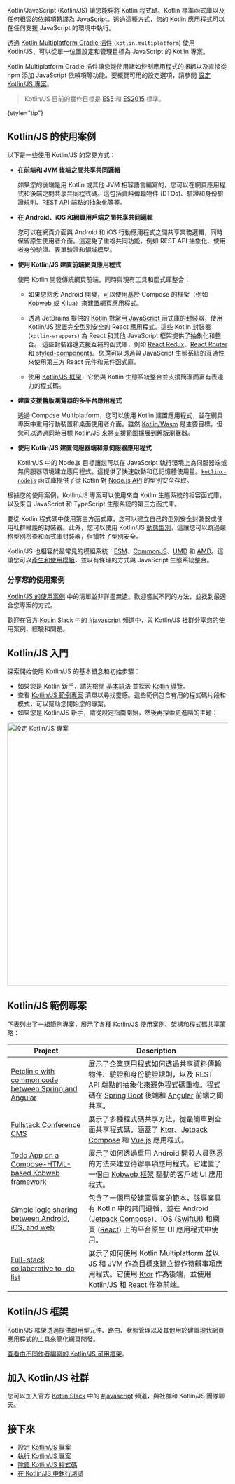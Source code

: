 [//]: # (title: Kotlin/JavaScript)

Kotlin/JavaScript (Kotlin/JS) 讓您能夠將 Kotlin 程式碼、Kotlin 標準函式庫以及任何相容的依賴項轉譯為 JavaScript。透過這種方式，您的 Kotlin 應用程式可以在任何支援 JavaScript 的環境中執行。

透過 [Kotlin Multiplatform Gradle 插件](https://www.jetbrains.com/help/kotlin-multiplatform-dev/multiplatform-dsl-reference.html) (`kotlin.multiplatform`) 使用 Kotlin/JS，可以從單一位置設定和管理目標為 JavaScript 的 Kotlin 專案。

Kotlin Multiplatform Gradle 插件讓您能使用諸如控制應用程式的捆綁以及直接從 npm 添加 JavaScript 依賴項等功能。要概覽可用的設定選項，請參閱 [設定 Kotlin/JS 專案](js-project-setup.md)。

> Kotlin/JS 目前的實作目標是 [ES5](https://www.ecma-international.org/ecma-262/5.1/) 和 [ES2015](https://262.ecma-international.org/6.0/) 標準。
>
{style="tip"}

## Kotlin/JS 的使用案例

以下是一些使用 Kotlin/JS 的常見方式：

*   **在前端和 JVM 後端之間共享共同邏輯**

    如果您的後端是用 Kotlin 或其他 JVM 相容語言編寫的，您可以在網頁應用程式和後端之間共享共同程式碼。這包括資料傳輸物件 (DTOs)、驗證和身份驗證規則、REST API 端點的抽象化等等。

*   **在 Android、iOS 和網頁用戶端之間共享共同邏輯**

    您可以在網頁介面與 Android 和 iOS 行動應用程式之間共享業務邏輯，同時保留原生使用者介面。這避免了重複共同功能，例如 REST API 抽象化、使用者身份驗證、表單驗證和領域模型。

*   **使用 Kotlin/JS 建置前端網頁應用程式**

    使用 Kotlin 開發傳統網頁前端，同時與現有工具和函式庫整合：

    *   如果您熟悉 Android 開發，可以使用基於 Compose 的框架（例如 [Kobweb](https://kobweb.varabyte.com/) 或 [Kilua](https://kilua.dev/)）來建置網頁應用程式。
    *   透過 JetBrains 提供的 [Kotlin 對常用 JavaScript 函式庫的封裝器](https://github.com/JetBrains/kotlin-wrappers)，使用 Kotlin/JS 建置完全型別安全的 React 應用程式。這些 Kotlin 封裝器 (`kotlin-wrappers`) 為 React 和其他 JavaScript 框架提供了抽象化和整合。
        這些封裝器還支援互補的函式庫，例如 [React Redux](https://react-redux.js.org/)、[React Router](https://reactrouter.com/) 和 [styled-components](https://styled-components.com/)。您還可以透過與 JavaScript 生態系統的互通性來使用第三方 React 元件和元件函式庫。

    *   使用 [Kotlin/JS 框架](js-frameworks.md)，它們與 Kotlin 生態系統整合並支援簡潔而富有表達力的程式碼。

*   **建置支援舊版瀏覽器的多平台應用程式**

    透過 Compose Multiplatform，您可以使用 Kotlin 建置應用程式，並在網頁專案中重用行動裝置和桌面使用者介面。雖然 [Kotlin/Wasm](wasm-overview.md) 是主要目標，但您可以透過同時目標 Kotlin/JS 來將支援範圍擴展到舊版瀏覽器。

*   **使用 Kotlin/JS 建置伺服器端和無伺服器應用程式**

    Kotlin/JS 中的 Node.js 目標讓您可以在 JavaScript 執行環境上為伺服器端或無伺服器環境建立應用程式。這提供了快速啟動和低記憶體使用量。[`kotlinx-nodejs`](https://github.com/Kotlin/kotlinx-nodejs) 函式庫提供了從 Kotlin 對 [Node.js API](https://nodejs.org/docs/latest/api/) 的型別安全存取。

根據您的使用案例，Kotlin/JS 專案可以使用來自 Kotlin 生態系統的相容函式庫，以及來自 JavaScript 和 TypeScript 生態系統的第三方函式庫。

要從 Kotlin 程式碼中使用第三方函式庫，您可以建立自己的型別安全封裝器或使用社群維護的封裝器。此外，您可以使用 Kotlin/JS [動態型別](dynamic-type.md)，這讓您可以跳過嚴格型別檢查和函式庫封裝器，但犧牲了型別安全。

Kotlin/JS 也相容於最常見的模組系統：[ESM](https://tc39.es/ecma262/#sec-modules)、[CommonJS](https://nodejs.org/api/modules.html#modules-commonjs-modules)、[UMD](https://github.com/umdjs/umd) 和 [AMD](https://github.com/amdjs/amdjs-api)。這讓您可以[產生和使用模組](js-modules.md)，並以有條理的方式與 JavaScript 生態系統整合。

### 分享您的使用案例

[Kotlin/JS 的使用案例](#use-cases-for-kotlin-js) 中的清單並非詳盡無遺。歡迎嘗試不同的方法，並找到最適合您專案的方式。

歡迎在官方 [Kotlin Slack](https://surveys.jetbrains.com/s3/kotlin-slack-sign-up) 中的 [#javascript](https://kotlinlang.slack.com/archives/C0B8L3U69) 頻道中，與 Kotlin/JS 社群分享您的使用案例、經驗和問題。

## Kotlin/JS 入門

探索開始使用 Kotlin/JS 的基本概念和初始步驟：

*   如果您是 Kotlin 新手，請先檢閱 [基本語法](basic-syntax.md) 並探索 [Kotlin 導覽](kotlin-tour-welcome.md)。
*   查看 [Kotlin/JS 範例專案](#sample-projects-for-kotlin-js) 清單以尋找靈感。這些範例包含有用的程式碼片段和模式，可以幫助您開始您的專案。
*   如果您是 Kotlin/JS 新手，請從設定指南開始，然後再探索更進階的主題：

<a href="js-project-setup.md"><img src="js-set-up-project.svg" width="600" alt="設定 Kotlin/JS 專案" style="block"/></a>

## Kotlin/JS 範例專案

下表列出了一組範例專案，展示了各種 Kotlin/JS 使用案例、架構和程式碼共享策略：

| Project                                                                                                                           | Description                                                                                                                                                                                                                                                                                                                      |
|-----------------------------------------------------------------------------------------------------------------------------------|----------------------------------------------------------------------------------------------------------------------------------------------------------------------------------------------------------------------------------------------------------------------------------------------------------------------------------|
| [Petclinic with common code between Spring and Angular](https://github.com/Kotlin/kmp-spring-petclinic/#readme)                   | 展示了企業應用程式如何透過共享資料傳輸物件、驗證和身份驗證規則，以及 REST API 端點的抽象化來避免程式碼重複。程式碼在 [Spring Boot](https://spring.io/projects/spring-boot) 後端和 [Angular](https://angular.dev/) 前端之間共享。                                                                                                    |
| [Fullstack Conference CMS](https://github.com/Kotlin/kmp-fullstack-conference-cms/#readme)                                        | 展示了多種程式碼共享方法，從最簡單到全面共享程式碼，涵蓋了 [Ktor](https://ktor.io/)、[Jetpack Compose](https://developer.android.com/compose) 和 [Vue.js](https://vuejs.org/) 應用程式。                                                                                                                         |
| [Todo App on a Compose-HTML-based Kobweb framework](https://github.com/varabyte/kobweb-templates/tree/main/examples/todo/#readme) | 展示了如何透過重用 Android 開發人員熟悉的方法來建立待辦事項應用程式。它建置了一個由 [Kobweb 框架](https://kobweb.varabyte.com/) 驅動的客戶端 UI 應用程式。                                                                                                                           |
| [Simple logic sharing between Android, iOS, and web](https://github.com/Kotlin/kmp-logic-sharing-simple-example/#readme)          | 包含了一個用於建置專案的範本，該專案具有 Kotlin 中的共同邏輯，並在 Android ([Jetpack Compose](https://developer.android.com/compose))、iOS ([SwiftUI](https://developer.apple.com/tutorials/swiftui/)) 和網頁 ([React](https://react.dev/)) 上的平台原生 UI 應用程式中使用。                                            |
| [Full-stack collaborative to-do list](https://github.com/kotlin-hands-on/jvm-js-fullstack/#readme)                                | 展示了如何使用 Kotlin Multiplatform 並以 JS 和 JVM 作為目標來建立協作待辦事項應用程式。它使用 [Ktor](https://ktor.io/) 作為後端，並使用 Kotlin/JS 和 React 作為前端。                                                                                                              |

## Kotlin/JS 框架

Kotlin/JS 框架透過提供即用型元件、路由、狀態管理以及其他用於建置現代網頁應用程式的工具來簡化網頁開發。

[查看由不同作者編寫的 Kotlin/JS 可用框架](js-frameworks.md)。

## 加入 Kotlin/JS 社群

您可以加入官方 [Kotlin Slack](https://surveys.jetbrains.com/s3/kotlin-slack-sign-up) 中的 [#javascript](https://kotlinlang.slack.com/archives/C0B8L3U69) 頻道，與社群和 Kotlin/JS 團隊聊天。

## 接下來

*   [設定 Kotlin/JS 專案](js-project-setup.md)
*   [執行 Kotlin/JS 專案](running-kotlin-js.md)
*   [除錯 Kotlin/JS 程式碼](js-debugging.md)
*   [在 Kotlin/JS 中執行測試](js-running-tests.md)